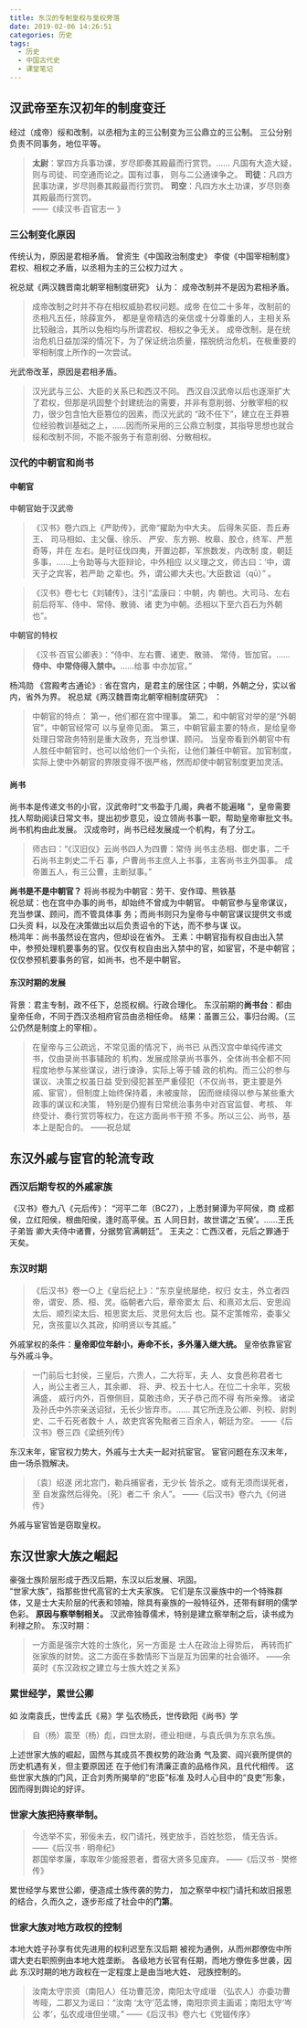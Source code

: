 ```yaml
---
title: 东汉的专制皇权与皇权旁落
date: 2019-02-06 14:26:51
categories: 历史
tags: 
  - 历史
  - 中国古代史
  - 课堂笔记
---
```


## 汉武帝至东汉初年的制度变迁  
经过（成帝）绥和改制，以丞相为主的三公制变为三公鼎立的三公制。
三公分别负责不同事务，地位平等。

<!--more-->

> **太尉**：掌四方兵事功课，岁尽即奏其殿最而行赏罚。…… 凡国有大造大疑，则与司徒、司空通而论之。国有过事， 则与二公通谏争之。
> **司徒**：凡四方民事功课，岁尽则奏其殿最而行赏罚。
> **司空**：凡四方水土功课，岁尽则奏其殿最而行赏罚。  
                                      ——《续汉书·百官志一 》
### 三公制变化原因
传统认为，原因是君相矛盾。
曾资生《中国政治制度史》
李俊《中国宰相制度》  
君权、相权之矛盾，以丞相为主的三公权力过大 。

祝总斌《两汉魏晋南北朝宰相制度研究》 认为：
成帝改制并不是因为君相矛盾。
> 成帝改制之时并不存在相权威胁君权问题。成帝 在位二十多年，改制前的丞相凡五任，除薛宣外， 都是皇帝精选的亲信或十分尊重的人，主相关系 比较融洽，其所以免相均与所谓君权、相权之争无关。 成帝改制，是在统治危机日益加深的情况下，为了保证统治质量，摆脱统治危机，在极重要的宰相制度上所作的一次尝试。

光武帝改革，原因是君相矛盾。
> 汉光武与三公、大臣的关系已和西汉不同。 西汉自汉武帝以后也逐渐扩大了君权，但那是巩固整个封建统治的需要，并非有意削弱、分散宰相的权力，很少包含怕大臣篡位的因素，而汉光武的 “政不任下”，建立在王莽篡位经验教训基础之上，……因而所采用的三公鼎立制度，其指导思想也就合绥和改制不同，不能不服务于有意削弱、分散相权。

### 汉代的中朝官和尚书
#### 中朝官
中朝官始于汉武帝
>《汉书》卷六四上《严助传》，武帝“擢助为中大夫。 后得朱买臣、吾丘寿王、 司马相如、主父偃、徐乐、 严安、东方朔、枚皋、胶仓，终军、严葱奇等，并在 左右。是时征伐四夷，开置边郡，军旅数发，内改制 度，朝廷多事，……上令助等与大臣辩论，中外相应 以义理之文，师古曰：‘中，谓天子之宾客，若严助 之辈也。外，谓公卿大夫也。’大臣数诎（qū）” 。

> 《汉书》卷七七《刘辅传》，注引“孟康曰：中朝，内 朝也。大司马、左右前后将军、侍中、常侍、散骑、诸 吏为中朝。丞相以下至六百石为外朝也”。

中朝官的特权
> 《汉书·百官公卿表》：“侍中、左右曹、诸吏、散骑、 常侍，皆加官。……**侍中、中常侍得入禁中。**……给事 中亦加官。”

杨鸿勋 《宫殿考古通论》:
省在宫内，是君主的居住区；中朝，外朝之分，实以省内，省外为界。
祝总斌《两汉魏晋南北朝宰相制度研究》 ：
> 中朝官的特点： 第一，他们都在宫中理事。 第二，和中朝官对举的是“外朝官”，中朝官经常可 以与皇帝见面。 第三，中朝官最主要的特点，是给皇帝处理日常政务特别是重大政务，充当参谋、顾问。 当皇帝看到外朝官中有人胜任中朝官时，也可以给他们一个头衔，让他们兼任中朝官。加官制度，实际上使中外朝官的界限变得不很严格，然而却使中朝官制度更加灵活。  

#### 尚书
尚书本是传递文书的小官，汉武帝时“文书盈于几阁，典者不能遍睹 ”，皇帝需要找人帮助阅读日常文书，提出初步意见，设立领尚书事一职，帮助皇帝审批文书。尚书机构由此发展。
汉成帝时，尚书已经发展成一个机构，有了分工。
> 师古曰：“《汉旧仪》云尚书四人为四曹：常侍 尚书主丞相、御史事，二千石尚书主刺史二千石 事，户曹尚书主庶人上书事，主客尚书主外国事。 成帝置五人，有三公曹，主断狱事。”

**尚书是不是中朝官？**
将尚书视为中朝官：劳干、安作璋、熊铁基  
祝总斌：也在宫中办事的尚书，却始终不曾成为中朝官。 中朝官参与皇帝谋议，充当参谋、顾问，而不管具体事 务；而尚书则只为皇帝与中朝官谋议提供文书或口头资 料，以及在决策做出以后负责诏令的下达，而不参与谋 议。  
杨鸿年：尚书虽然设在宫内，但却设在省外。 王素：中朝官指有权自由出入禁中，参预处理机要事务的官。仅仅有权自由出入禁中的官，如宦官，不是中朝官；仅仅参预机要事务的官，如尚书，也不是中朝官。

#### 东汉时期的发展
背景：君主专制，政不任下，总揽权纲。行政合理化。
东汉前期的**尚书台**：都由皇帝任命，不同于西汉丞相府官员由丞相任命。
结果：虽置三公，事归台阁。（三公仍然是制度上的宰相）。
> 在皇帝与三公疏远，不常见面的情况下，尚书已 从西汉宫中单纯传递文书，仅由录尚书事辅政的 机构，发展成除录尚书事外，全体尚书全都不同 程度地参与某些谋议，进行谏诤，实际上等于辅 政的机构。而三公的参与谋议、决策之权虽日益 受到侵犯甚至严重侵犯（不仅尚书，更主要是外 戚、宦官），但制度上始终保持着，未被废除， 因而继续得以参与某些重大政事的谋议和决策， 特别是仍握有日常统治事务中对百官监督、考核、 年终受计、奏行赏罚等权力，在这方面尚书干预 不多。所以三公、尚书，基本上是配合的。   ——祝总斌

## 东汉外戚与宦官的轮流专政
### 西汉后期专权的外戚家族
《汉书》卷九八《元后传》： “河平二年（BC27），上悉封舅谭为平阿侯，商 成都侯，立红阳侯，根曲阳侯，逢时高平侯。五 人同日封，故世谓之‘五侯’。……王氏子弟皆 卿大夫侍中诸曹，分据势官满朝廷”。
王夫之：亡西汉者，元后之罪通于天矣。
### 东汉时期
> 《后汉书》卷一○上《皇后纪上》：“东京皇统屡绝，权归 女主，外立者四帝，谓安、质、桓、灵。临朝者六后，章帝窦太 后、和熹邓太后、安思阎太后、顺烈梁太后、桓思窦太后、灵思何太后 也。莫不定策帷帟，委事父兄，贪孩童以久其政，抑明贤以专其威。”

外戚掌权的条件：**皇帝即位年龄小，寿命不长，多外藩入继大统。**
皇帝依靠宦官与外戚斗争。
> 一门前后七封侯，三皇后，六贵人，二大将军，夫 人、女食邑称君者七人，尚公主者三人，其余卿、 将、尹、校五十七人。在位二十余年，究极满盛， 威行内外，百僚侧目，莫敢违命，天子恭己而不得 有所亲豫。 诸梁及孙氏中外宗亲送诏狱，无长少皆弃市。…… 其它所连及公卿、列校、尉刺史、二千石死者数十 人，故吏宾客免黜者三百余人，朝廷为空。   ——《后汉书》卷三四《梁统列传》

东汉末年，宦官权力势大，外戚与士大夫一起对抗宦官。
宦官问题在东汉末年，由一场杀戮解决。
> 〔袁〕绍遂 闭北宫门，勒兵捕宦者，无少长 皆杀之。或有无须而误死者，至 自发露然后得免。〔死〕者二千 余人”。   ——《后汉书》卷六九《何进传》

外戚与宦官皆是窃取皇权。
## 东汉世家大族之崛起
豪强士族阶层形成于西汉后期，东汉以后发展、巩固。   
“世家大族”，指那些世代高官的士大夫家族。 它们是东汉豪族中的一个特殊群体，又是士大夫阶层的代表和领袖，除具有豪族的一般特征外，还带有鲜明的儒学色彩。
**原因与察举制相关。**
汉武帝独尊儒术，特别是建立察举制之后，读书成为利禄之阶。
东汉时期：
> 一方面是强宗大姓的士族化，另一方面是 士人在政治上得势后， 再转而扩张家族的财势。这二方面在多数情形下当是互为因果的社会循环。  ——余英时《东汉政权之建立与士族大姓之关系》

### 累世经学，累世公卿
如 汝南袁氏，世传孟氏《易》学
弘农杨氏，世传欧阳《尚书》学
> 自（杨）震至（杨）彪，四世太尉，德业相继，与袁氏俱为东京名族。

上述世家大族的崛起，固然与其成员不畏权势的政治勇 气及窦、阎兴衰所提供的历史机遇有关，但主要原因还 在于他们有清廉正直的品格作风，且代代相传。 这些世家大族的门风，正合刘秀所揭举的“忠臣”标准 及时人心目中的“良吏”形象，因而得到舆论的好评。

### 世家大族把持察举制。
> 今选举不实，邪佞未去，权门请托，残吏放手，百姓愁怨， 情无告诉。                                          ——《后汉书 · 明帝纪》  
> 郡国举孝廉，率取年少能报恩者，耆宿大贤多见废弃。                                          ——《后汉书 · 樊修传》

累世经学与累世公卿，便造成士族传袭的势力， 加之察举中权门请托和故旧报恩的结合，久而久之，逐步形成了社会中的**门第**。

### 世家大族对地方政权的控制
本地大姓子孙享有优先进用的权利迟至东汉后期 被视为通例，从而州郡僚佐中所谓大吏右职照例由本地大姓垄断。
各级地方长官有任期，而地方僚佐多世袭，因此 东汉时期的地方政权在一定程度上是由当地大姓、 冠族控制的。
> 汝南太守宗资（南阳人）任功曹范滂，南阳太守成瑨 （弘农人）亦委功曹岑晊，二郡又为谣曰：“汝南 ‘太守’范孟博，南阳宗资主画诺；南阳太守‘岑公 孝’，弘农成瑨但坐啸。”                                             ——《后汉书》卷六七《党锢传序》
